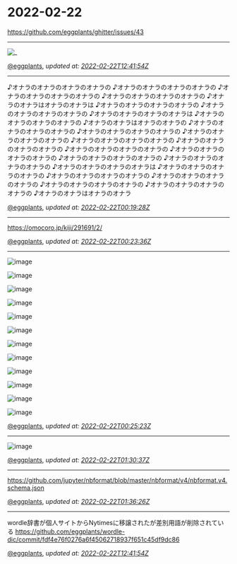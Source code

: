 # 2022-02-22

<https://github.com/eggplants/ghitter/issues/43>

---

![_](https://github.githubassets.com/images/mona-loading-default.gif)

[@eggplants](https://github.com/eggplants), *updated at: [2022-02-22T12:41:54Z](https://github.com/eggplants/ghitter/issues/43#issue-1145929271)*

---

♪オナラのオナラのオナラのオナラの
♪オナラのオナラのオナラのオナラの
♪オナラのオナラのオナラのオナラの
♪オナラのオナラのオナラのオナラの
♪オナラのオナラはオナラのオナラは
♪オナラのオナラのオナラのオナラの
♪オナラのオナラのオナラのオナラの
♪オナラのオナラのオナラのオナラは
♪オナラのオナラのオナラのオナラの
♪オナラのオナラはオナラのオナラの
♪オナラのオナラのオナラのオナラの
♪オナラのオナラのオナラのオナラの
♪オナラのオナラのオナラのオナラの
♪オナラのオナラのオナラのオナラの
♪オナラのオナラのオナラのオナラの
♪オナラのオナラのオナラのオナラの
♪オナラのオナラのオナラのオナラの
♪オナラのオナラのオナラのオナラの
♪オナラのオナラのオナラのオナラの
♪オナラのオナラのオナラのオナラは
♪オナラのオナラのオナラのオナラの
♪オナラのオナラのオナラのオナラの
♪オナラのオナラのオナラのオナラの
♪オナラのオナラのオナラのオナラの
♪オナラのオナラのオナラのオナラの
♪オナラのオナラはオナラのオナラ


[@eggplants](https://github.com/eggplants), *updated at: [2022-02-22T00:19:28Z](https://github.com/eggplants/ghitter/issues/43#issuecomment-1047314843)*

---

https://omocoro.jp/kiji/291691/2/

[@eggplants](https://github.com/eggplants), *updated at: [2022-02-22T00:23:36Z](https://github.com/eggplants/ghitter/issues/43#issuecomment-1047316347)*

---

![image](https://user-images.githubusercontent.com/42153744/155041675-d58c42b6-6326-425a-9ab9-10be31824b7f.png)

![image](https://user-images.githubusercontent.com/42153744/155041675-d58c42b6-6326-425a-9ab9-10be31824b7f.png)

![image](https://user-images.githubusercontent.com/42153744/155041675-d58c42b6-6326-425a-9ab9-10be31824b7f.png)

![image](https://user-images.githubusercontent.com/42153744/155041675-d58c42b6-6326-425a-9ab9-10be31824b7f.png)

![image](https://user-images.githubusercontent.com/42153744/155041675-d58c42b6-6326-425a-9ab9-10be31824b7f.png)

![image](https://user-images.githubusercontent.com/42153744/155041675-d58c42b6-6326-425a-9ab9-10be31824b7f.png)

![image](https://user-images.githubusercontent.com/42153744/155041675-d58c42b6-6326-425a-9ab9-10be31824b7f.png)

![image](https://user-images.githubusercontent.com/42153744/155041675-d58c42b6-6326-425a-9ab9-10be31824b7f.png)

![image](https://user-images.githubusercontent.com/42153744/155041675-d58c42b6-6326-425a-9ab9-10be31824b7f.png)

![image](https://user-images.githubusercontent.com/42153744/155041675-d58c42b6-6326-425a-9ab9-10be31824b7f.png)

![image](https://user-images.githubusercontent.com/42153744/155041675-d58c42b6-6326-425a-9ab9-10be31824b7f.png)

![image](https://user-images.githubusercontent.com/42153744/155041675-d58c42b6-6326-425a-9ab9-10be31824b7f.png)



[@eggplants](https://github.com/eggplants), *updated at: [2022-02-22T00:25:23Z](https://github.com/eggplants/ghitter/issues/43#issuecomment-1047316509)*

---

![image](https://user-images.githubusercontent.com/42153744/155046820-9254b382-cc9a-40ae-8e47-ab85a8e591b6.png)


[@eggplants](https://github.com/eggplants), *updated at: [2022-02-22T01:30:37Z](https://github.com/eggplants/ghitter/issues/43#issuecomment-1047343737)*

---

https://github.com/jupyter/nbformat/blob/master/nbformat/v4/nbformat.v4.schema.json

[@eggplants](https://github.com/eggplants), *updated at: [2022-02-22T01:36:26Z](https://github.com/eggplants/ghitter/issues/43#issuecomment-1047345744)*

---

wordle辞書が個人サイトからNytimesに移譲されたが差別用語が削除されている
https://github.com/eggplants/wordle-dic/commit/fdf4e76f0276a6f45062718937f651c45df9dc86

[@eggplants](https://github.com/eggplants), *updated at: [2022-02-22T12:41:54Z](https://github.com/eggplants/ghitter/issues/43#issuecomment-1047757445)*
